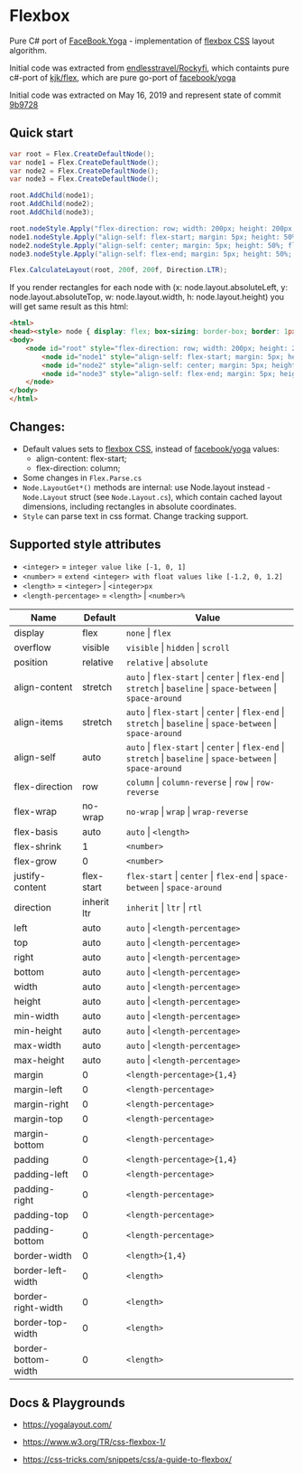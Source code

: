 # Flexbox

Pure C# port of [FaceBook.Yoga](https://github.com/facebook/yoga) - implementation of [flexbox CSS](https://www.w3.org/TR/css-flexbox-1/) layout algorithm. 

Initial code was extracted from [endlesstravel/Rockyfi](https://github.com/endlesstravel/Rockyfi), which containts pure c#-port of [kjk/flex](https://github.com/kjk/flex), which are pure go-port of [facebook/yoga](https://github.com/facebook/yoga) 

Initial code was extracted on May 16, 2019 and represent state of commit [9b9728](https://github.com/endlesstravel/Rockyfi/tree/9b972864658479a2f353c1e0043a926698061298)

## Quick start

```csharp
var root = Flex.CreateDefaultNode();
var node1 = Flex.CreateDefaultNode();
var node2 = Flex.CreateDefaultNode();
var node3 = Flex.CreateDefaultNode();

root.AddChild(node1);
root.AddChild(node2);
root.AddChild(node3);

root.nodeStyle.Apply("flex-direction: row; width: 200px; height: 200px; padding: 5px;");
node1.nodeStyle.Apply("align-self: flex-start; margin: 5px; height: 50%; flex-grow: 1;");
node2.nodeStyle.Apply("align-self: center; margin: 5px; height: 50%; flex-grow: 1;");
node3.nodeStyle.Apply("align-self: flex-end; margin: 5px; height: 50%; flex-grow: 1;");

Flex.CalculateLayout(root, 200f, 200f, Direction.LTR);
```
If you render rectangles for each node with (x: node.layout.absoluteLeft, y: node.layout.absoluteTop, w: node.layout.width, h: node.layout.height) you will get same result as this html:  
```html
<html>
<head><style> node { display: flex; box-sizing: border-box; border: 1px solid black; }</style></head>
<body>
    <node id="root" style="flex-direction: row; width: 200px; height: 200px; padding: 5px;">
        <node id="node1" style="align-self: flex-start; margin: 5px; height: 50%; flex-grow: 1;"></node>
        <node id="node2" style="align-self: center; margin: 5px; height: 50%; flex-grow: 1;"></node>
        <node id="node3" style="align-self: flex-end; margin: 5px; height: 50%; flex-grow: 1;"></node>
    </node>
</body>
</html>
```

## Changes:

* Default values sets to [flexbox CSS](https://www.w3.org/TR/css-flexbox-1/), instead of [facebook/yoga](https://github.com/facebook/yoga) values:
    * align-content: flex-start;
    * flex-direction: column;
* Some changes in `Flex.Parse.cs`
* `Node.LayoutGet*()` methods are internal: use Node.layout instead -`Node.Layout` struct (see `Node.Layout.cs`), which contain cached layout dimensions, including rectangles in absolute coordinates.
* `Style` can parse text in css format. Change tracking support.

## Supported style attributes

* `<integer>` = `integer value like [-1, 0, 1]` 
* `<number>` = `extend <integer> with float values like [-1.2, 0, 1.2]`
* `<length>` = `<integer>` | `<integer>px`
* `<length-percentage>` = `<length>` | `<number>%`

| Name | Default | Value |                                 
|-|-|-|
| display | flex | `none` \| `flex` |
| overflow | visible | `visible` \| `hidden` \| `scroll` |
| position | relative | `relative` \| `absolute` |
| align-content | stretch | `auto` \| `flex-start` \| `center` \| `flex-end` \| `stretch` \| `baseline` \| `space-between` \| `space-around` |
| align-items | stretch | `auto` \| `flex-start` \| `center` \| `flex-end` \| `stretch` \| `baseline` \| `space-between` \| `space-around` |
| align-self | auto | `auto` \| `flex-start` \| `center` \| `flex-end` \| `stretch` \| `baseline` \| `space-between` \| `space-around` |
| flex-direction | row | `column` \| `column-reverse` \| `row` \| `row-reverse` |
| flex-wrap | no-wrap | `no-wrap` \| `wrap` \| `wrap-reverse` |
| flex-basis | auto | `auto` \| `<length>` |
| flex-shrink | 1 | `<number>` |
| flex-grow | 0 | `<number>` |
| justify-content | flex-start | `flex-start` \| `center` \| `flex-end` \| `space-between` \| `space-around` |
| direction | inherit ltr | `inherit` \| `ltr` \| `rtl` |
| left | auto | `auto` \| `<length-percentage>` |
| top | auto | `auto` \| `<length-percentage>` |
| right | auto | `auto` \| `<length-percentage>` |
| bottom | auto | `auto` \| `<length-percentage>` |
| width | auto | `auto` \| `<length-percentage>` |
| height | auto | `auto` \| `<length-percentage>` |
| min-width | auto | `auto` \| `<length-percentage>` |
| min-height | auto | `auto` \| `<length-percentage>` |
| max-width | auto | `auto` \| `<length-percentage>` |
| max-height | auto | `auto` \| `<length-percentage>` |
| margin | 0 | `<length-percentage>{1,4}` |
| margin-left | 0 | `<length-percentage>` |
| margin-right | 0 | `<length-percentage>` |
| margin-top | 0 | `<length-percentage>` |
| margin-bottom | 0 | `<length-percentage>` |
| padding | 0 | `<length-percentage>{1,4}` |
| padding-left | 0 | `<length-percentage>` |
| padding-right | 0 | `<length-percentage>` |
| padding-top | 0 | `<length-percentage>` |
| padding-bottom | 0 | `<length-percentage>` |
| border-width | 0 | `<length>{1,4}` |
| border-left-width | 0 | `<length>` |
| border-right-width | 0 | `<length>` |
| border-top-width | 0 | `<length>` |
| border-bottom-width | 0 | `<length>` |

## Docs & Playgrounds

* https://yogalayout.com/

* https://www.w3.org/TR/css-flexbox-1/

* https://css-tricks.com/snippets/css/a-guide-to-flexbox/
